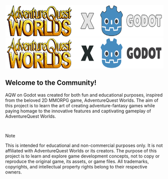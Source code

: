 <div align="center">
<img height=100 src="https://github.com/AQW-Godot/.github/blob/main/profile/assets/logo-dark.png#gh-dark-mode-only">
<img height=100 src="https://github.com/AQW-Godot/.github/blob/main/profile/assets/logo-light.png#gh-light-mode-only">
</div>

## Welcome to the Community!
AQW on Godot was created for both fun and educational purposes, inspired from the beloved 2D MMORPG game, AdventureQuest Worlds.
The aim of this project is to learn the art of creating adventure-fantasy games while paying homage to the innovative features and captivating gameplay of AdventureQuest Worlds.

<br>

> [!NOTE]
> This is intended for educational and non-commercial purposes only. It is not affiliated with AdventureQuest Worlds or its creators. The purpose of this project is to learn and explore game development concepts, not to copy or reproduce the original game, its assets, or game files. All trademarks, copyrights, and intellectual property rights belong to their respective owners.
